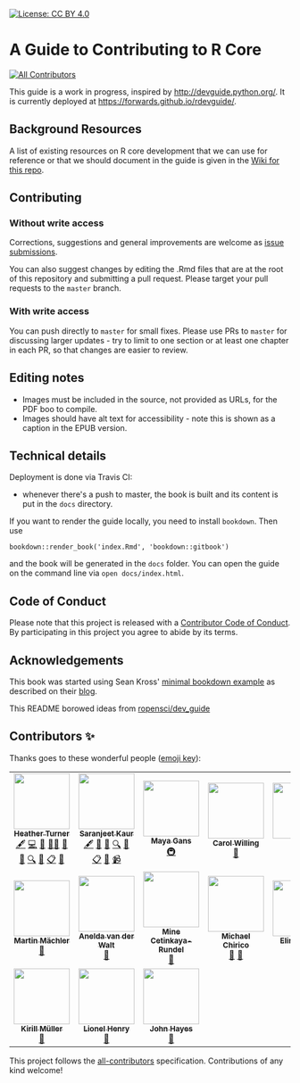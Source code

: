 [![License: CC BY 4.0](https://img.shields.io/badge/License-CC%20BY%204.0-lightgrey.svg)](https://creativecommons.org/licenses/by/4.0/)

# A Guide to Contributing to R Core
<!-- ALL-CONTRIBUTORS-BADGE:START - Do not remove or modify this section -->
[![All Contributors](https://img.shields.io/badge/all_contributors-17-orange.svg?style=flat-square)](#contributors-)
<!-- ALL-CONTRIBUTORS-BADGE:END -->

This guide is a work in progress, inspired by http://devguide.python.org/. It is currently deployed at https://forwards.github.io/rdevguide/.

## Background Resources

A list of existing resources on R core development that we can use for reference or that we should document in the guide is given in the [Wiki for this repo](https://github.com/forwards/rdevguide/wiki).

## Contributing

### Without write access

Corrections, suggestions and general improvements are welcome as [issue submissions](https://github.com/forwards/rdevguide/issues/new).

You can also suggest changes by editing the .Rmd files that are at the root of this repository and submitting a pull request. Please target your pull requests to the `master` branch.

### With write access

You can push directly to `master` for small fixes. Please use PRs to `master` for discussing larger updates - try to limit to one section or at least one chapter in each PR, so that changes are easier to review.

## Editing notes

* Images must be included in the source, not provided as URLs, for the PDF boo to compile.
* Images should have alt text for accessibility - note this is shown as a caption in the EPUB version.

## Technical details

Deployment is done via Travis CI:

- whenever there's a push to master, the book is built and its content is put in the `docs` directory.

If you want to render the guide locally, you need to install `bookdown`. Then use 

```bookdown::render_book('index.Rmd', 'bookdown::gitbook')```

and the book will be generated in the `docs` folder. You can open the guide on the command line via `open docs/index.html`.

## Code of Conduct

Please note that this project is released with a [Contributor Code of Conduct](https://github.com/forwards/rdevguide/blob/master/CONDUCT.md).
By participating in this project you agree to abide by its terms.

## Acknowledgements

This book was started using Sean Kross' [minimal bookdown example](https://github.com/seankross/bookdown-start) as described on their [blog](http://seankross.com/2016/11/17/How-to-Start-a-Bookdown-Book.html).

This README borowed ideas from [ropensci/dev_guide](https://github.com/forwards/first-contributions)

## Contributors ✨

Thanks goes to these wonderful people ([emoji key](https://allcontributors.org/docs/en/emoji-key)):

<!-- ALL-CONTRIBUTORS-LIST:START - Do not remove or modify this section -->
<!-- prettier-ignore-start -->
<!-- markdownlint-disable -->
<table>
  <tr>
    <td align="center"><a href="https://www.heatherturner.net/"><img src="https://avatars.githubusercontent.com/u/3343008?v=4?s=100" width="100px;" alt=""/><br /><sub><b>Heather Turner</b></sub></a><br /><a href="#content-hturner" title="Content">🖋</a> <a href="https://github.com/r-devel/rdevguide/commits?author=hturner" title="Code">💻</a> <a href="#maintenance-hturner" title="Maintenance">🚧</a> <a href="#mentoring-hturner" title="Mentoring">🧑‍🏫</a> <a href="#projectManagement-hturner" title="Project Management">📆</a> <a href="https://github.com/r-devel/rdevguide/pulls?q=is%3Apr+reviewed-by%3Ahturner" title="Reviewed Pull Requests">👀</a> <a href="#fundingFinding-hturner" title="Funding Finding">🔍</a> <a href="#question-hturner" title="Answering Questions">💬</a> <a href="#eventOrganizing-hturner" title="Event Organizing">📋</a> <a href="#talk-hturner" title="Talks">📢</a></td>
    <td align="center"><a href="https://saranjeetkaur.github.io/About-Me/"><img src="https://avatars.githubusercontent.com/u/28556616?v=4?s=100" width="100px;" alt=""/><br /><sub><b>Saranjeet Kaur</b></sub></a><br /><a href="#content-SaranjeetKaur" title="Content">🖋</a> <a href="https://github.com/r-devel/rdevguide/commits?author=SaranjeetKaur" title="Documentation">📖</a> <a href="#ideas-SaranjeetKaur" title="Ideas, Planning, & Feedback">🤔</a> <a href="#fundingFinding-SaranjeetKaur" title="Funding Finding">🔍</a> <a href="#question-SaranjeetKaur" title="Answering Questions">💬</a> <a href="#eventOrganizing-SaranjeetKaur" title="Event Organizing">📋</a> <a href="#talk-SaranjeetKaur" title="Talks">📢</a> <a href="#video-SaranjeetKaur" title="Videos">📹</a></td>
    <td align="center"><a href="http://maya.rbind.io"><img src="https://avatars.githubusercontent.com/u/6053906?v=4?s=100" width="100px;" alt=""/><br /><sub><b>Maya Gans</b></sub></a><br /><a href="#infra-MayaGans" title="Infrastructure (Hosting, Build-Tools, etc)">🚇</a></td>
    <td align="center"><a href="https://www.willingconsulting.com"><img src="https://avatars.githubusercontent.com/u/2680980?v=4?s=100" width="100px;" alt=""/><br /><sub><b>Carol Willing</b></sub></a><br /><a href="https://github.com/r-devel/rdevguide/pulls?q=is%3Apr+reviewed-by%3Awillingc" title="Reviewed Pull Requests">👀</a></td>
    <td align="center"><a href="http://llrs.dev"><img src="https://avatars.githubusercontent.com/u/6818218?v=4?s=100" width="100px;" alt=""/><br /><sub><b>Lluís</b></sub></a><br /><a href="https://github.com/r-devel/rdevguide/pulls?q=is%3Apr+reviewed-by%3Allrs" title="Reviewed Pull Requests">👀</a></td>
    <td align="center"><a href="http://tdhock.github.io"><img src="https://avatars.githubusercontent.com/u/932850?v=4?s=100" width="100px;" alt=""/><br /><sub><b>Toby Dylan Hocking</b></sub></a><br /><a href="https://github.com/r-devel/rdevguide/pulls?q=is%3Apr+reviewed-by%3Atdhock" title="Reviewed Pull Requests">👀</a> <a href="#example-tdhock" title="Examples">💡</a></td>
    <td align="center"><a href="https://github.com/bettinagruen"><img src="https://avatars.githubusercontent.com/u/3341603?v=4?s=100" width="100px;" alt=""/><br /><sub><b>bettinagruen</b></sub></a><br /><a href="https://github.com/r-devel/rdevguide/pulls?q=is%3Apr+reviewed-by%3Abettinagruen" title="Reviewed Pull Requests">👀</a></td>
  </tr>
  <tr>
    <td align="center"><a href="http://stat.ethz.ch/~maechler"><img src="https://avatars.githubusercontent.com/u/995722?v=4?s=100" width="100px;" alt=""/><br /><sub><b>Martin Mächler</b></sub></a><br /><a href="https://github.com/r-devel/rdevguide/pulls?q=is%3Apr+reviewed-by%3Ammaechler" title="Reviewed Pull Requests">👀</a></td>
    <td align="center"><a href="http://www.talarify.co.za"><img src="https://avatars.githubusercontent.com/u/7215014?v=4?s=100" width="100px;" alt=""/><br /><sub><b>Anelda van der Walt</b></sub></a><br /><a href="https://github.com/r-devel/rdevguide/pulls?q=is%3Apr+reviewed-by%3Aanelda" title="Reviewed Pull Requests">👀</a></td>
    <td align="center"><a href="http://mine-cr.com"><img src="https://avatars.githubusercontent.com/u/5965649?v=4?s=100" width="100px;" alt=""/><br /><sub><b>Mine Cetinkaya-Rundel</b></sub></a><br /><a href="https://github.com/r-devel/rdevguide/pulls?q=is%3Apr+reviewed-by%3Amine-cetinkaya-rundel" title="Reviewed Pull Requests">👀</a></td>
    <td align="center"><a href="https://github.com/MichaelChirico"><img src="https://avatars.githubusercontent.com/u/7606389?v=4?s=100" width="100px;" alt=""/><br /><sub><b>Michael Chirico</b></sub></a><br /><a href="https://github.com/r-devel/rdevguide/pulls?q=is%3Apr+reviewed-by%3AMichaelChirico" title="Reviewed Pull Requests">👀</a> <a href="#question-MichaelChirico" title="Answering Questions">💬</a></td>
    <td align="center"><a href="http://officialjoomlabook.com"><img src="https://avatars.githubusercontent.com/u/754813?v=4?s=100" width="100px;" alt=""/><br /><sub><b>Elin Waring</b></sub></a><br /><a href="#question-elinw" title="Answering Questions">💬</a></td>
    <td align="center"><a href="https://github.com/lawremi"><img src="https://avatars.githubusercontent.com/u/158190?v=4?s=100" width="100px;" alt=""/><br /><sub><b>Michael Lawrence</b></sub></a><br /><a href="https://github.com/r-devel/rdevguide/pulls?q=is%3Apr+reviewed-by%3Alawremi" title="Reviewed Pull Requests">👀</a> <a href="#ideas-lawremi" title="Ideas, Planning, & Feedback">🤔</a> <a href="#mentoring-lawremi" title="Mentoring">🧑‍🏫</a></td>
    <td align="center"><a href="https://github.com/gmbecker"><img src="https://avatars.githubusercontent.com/u/908721?v=4?s=100" width="100px;" alt=""/><br /><sub><b>Gabe Becker</b></sub></a><br /><a href="https://github.com/r-devel/rdevguide/pulls?q=is%3Apr+reviewed-by%3Agmbecker" title="Reviewed Pull Requests">👀</a> <a href="#question-gmbecker" title="Answering Questions">💬</a></td>
  </tr>
  <tr>
    <td align="center"><a href="https://github.com/krlmlr"><img src="https://avatars.githubusercontent.com/u/1741643?v=4?s=100" width="100px;" alt=""/><br /><sub><b>Kirill Müller</b></sub></a><br /><a href="#question-krlmlr" title="Answering Questions">💬</a></td>
    <td align="center"><a href="https://github.com/lionel-"><img src="https://avatars.githubusercontent.com/u/4465050?v=4?s=100" width="100px;" alt=""/><br /><sub><b>Lionel Henry</b></sub></a><br /><a href="#question-lionel-" title="Answering Questions">💬</a></td>
    <td align="center"><a href="https://github.com/HayesJohnD"><img src="https://avatars.githubusercontent.com/u/66183716?v=4?s=100" width="100px;" alt=""/><br /><sub><b>John Hayes</b></sub></a><br /><a href="https://github.com/r-devel/rdevguide/pulls?q=is%3Apr+reviewed-by%3AHayesJohnD" title="Reviewed Pull Requests">👀</a></td>
  </tr>
</table>

<!-- markdownlint-restore -->
<!-- prettier-ignore-end -->

<!-- ALL-CONTRIBUTORS-LIST:END -->

This project follows the [all-contributors](https://github.com/all-contributors/all-contributors) specification. Contributions of any kind welcome!
